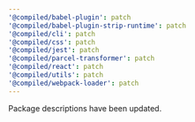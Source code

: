 ```yaml
---
'@compiled/babel-plugin': patch
'@compiled/babel-plugin-strip-runtime': patch
'@compiled/cli': patch
'@compiled/css': patch
'@compiled/jest': patch
'@compiled/parcel-transformer': patch
'@compiled/react': patch
'@compiled/utils': patch
'@compiled/webpack-loader': patch
---
```


Package descriptions have been updated.
